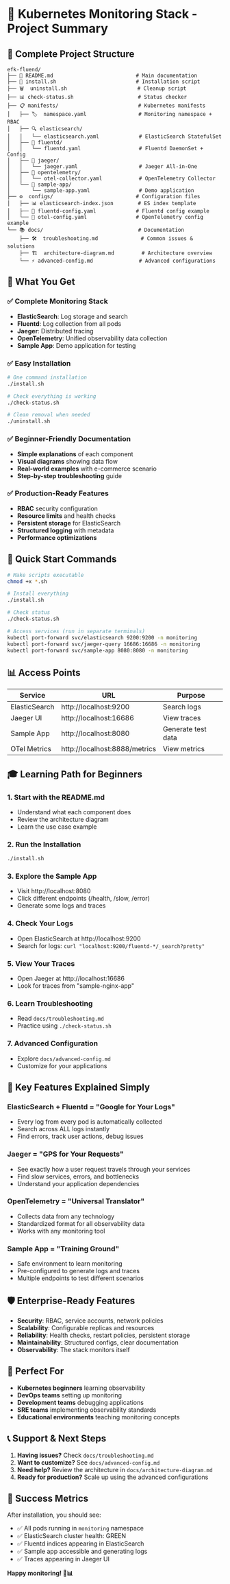 # 🚀 Kubernetes Monitoring Stack - Project Summary

## 📁 Complete Project Structure

```
efk-fluend/
├── 📜 README.md                           # Main documentation
├── 🔧 install.sh                          # Installation script
├── 🗑️  uninstall.sh                       # Cleanup script  
├── 📊 check-status.sh                     # Status checker
├── 📋 manifests/                          # Kubernetes manifests
│   ├── 🏷️  namespace.yaml                 # Monitoring namespace + RBAC
│   ├── 🔍 elasticsearch/
│   │   └── elasticsearch.yaml             # ElasticSearch StatefulSet
│   ├── 📄 fluentd/
│   │   └── fluentd.yaml                   # Fluentd DaemonSet + Config
│   ├── 🔗 jaeger/
│   │   └── jaeger.yaml                    # Jaeger All-in-One
│   ├── 🔄 opentelemetry/
│   │   └── otel-collector.yaml            # OpenTelemetry Collector
│   └── 🎯 sample-app/
│       └── sample-app.yaml                # Demo application
├── ⚙️  configs/                           # Configuration files
│   ├── 📊 elasticsearch-index.json        # ES index template
│   ├── 📄 fluentd-config.yaml             # Fluentd config example
│   └── 🔄 otel-config.yaml                # OpenTelemetry config example
└── 📚 docs/                               # Documentation
    ├── 🛠️  troubleshooting.md              # Common issues & solutions
    ├── 🏗️  architecture-diagram.md         # Architecture overview
    └── ⚡ advanced-config.md               # Advanced configurations
```

## 🎯 What You Get

### ✅ Complete Monitoring Stack
- **ElasticSearch**: Log storage and search
- **Fluentd**: Log collection from all pods
- **Jaeger**: Distributed tracing
- **OpenTelemetry**: Unified observability data collection
- **Sample App**: Demo application for testing

### ✅ Easy Installation
```bash
# One command installation
./install.sh

# Check everything is working
./check-status.sh

# Clean removal when needed
./uninstall.sh
```

### ✅ Beginner-Friendly Documentation
- **Simple explanations** of each component
- **Visual diagrams** showing data flow
- **Real-world examples** with e-commerce scenario
- **Step-by-step troubleshooting** guide

### ✅ Production-Ready Features
- **RBAC** security configuration
- **Resource limits** and health checks
- **Persistent storage** for ElasticSearch
- **Structured logging** with metadata
- **Performance optimizations**

## 🚀 Quick Start Commands

```bash
# Make scripts executable
chmod +x *.sh

# Install everything
./install.sh

# Check status
./check-status.sh

# Access services (run in separate terminals)
kubectl port-forward svc/elasticsearch 9200:9200 -n monitoring
kubectl port-forward svc/jaeger-query 16686:16686 -n monitoring  
kubectl port-forward svc/sample-app 8080:8080 -n monitoring
```

## 📊 Access Points

| Service | URL | Purpose |
|---------|-----|---------|
| ElasticSearch | http://localhost:9200 | Search logs |
| Jaeger UI | http://localhost:16686 | View traces |
| Sample App | http://localhost:8080 | Generate test data |
| OTel Metrics | http://localhost:8888/metrics | View metrics |

## 🎓 Learning Path for Beginners

### 1. **Start with the README.md**
   - Understand what each component does
   - Review the architecture diagram
   - Learn the use case example

### 2. **Run the Installation**
   ```bash
   ./install.sh
   ```

### 3. **Explore the Sample App**
   - Visit http://localhost:8080
   - Click different endpoints (/health, /slow, /error)
   - Generate some logs and traces

### 4. **Check Your Logs**
   - Open ElasticSearch at http://localhost:9200
   - Search for logs: `curl "localhost:9200/fluentd-*/_search?pretty"`

### 5. **View Your Traces**  
   - Open Jaeger at http://localhost:16686
   - Look for traces from "sample-nginx-app"

### 6. **Learn Troubleshooting**
   - Read `docs/troubleshooting.md`
   - Practice using `./check-status.sh`

### 7. **Advanced Configuration**
   - Explore `docs/advanced-config.md`
   - Customize for your applications

## 🔧 Key Features Explained Simply

### **ElasticSearch + Fluentd = "Google for Your Logs"**
- Every log from every pod is automatically collected
- Search across ALL logs instantly
- Find errors, track user actions, debug issues

### **Jaeger = "GPS for Your Requests"**  
- See exactly how a user request travels through your services
- Find slow services, errors, and bottlenecks
- Understand your application dependencies

### **OpenTelemetry = "Universal Translator"**
- Collects data from any technology
- Standardized format for all observability data
- Works with any monitoring tool

### **Sample App = "Training Ground"**
- Safe environment to learn monitoring
- Pre-configured to generate logs and traces
- Multiple endpoints to test different scenarios

## 🛡️ Enterprise-Ready Features

- **Security**: RBAC, service accounts, network policies
- **Scalability**: Configurable replicas and resources
- **Reliability**: Health checks, restart policies, persistent storage
- **Maintainability**: Structured configs, clear documentation
- **Observability**: The stack monitors itself

## 🌟 Perfect For

- **Kubernetes beginners** learning observability
- **DevOps teams** setting up monitoring
- **Development teams** debugging applications  
- **SRE teams** implementing observability standards
- **Educational environments** teaching monitoring concepts

## 📞 Support & Next Steps

1. **Having issues?** Check `docs/troubleshooting.md`
2. **Want to customize?** See `docs/advanced-config.md`
3. **Need help?** Review the architecture in `docs/architecture-diagram.md`
4. **Ready for production?** Scale up using the advanced configurations

## 🎉 Success Metrics

After installation, you should see:
- ✅ All pods running in `monitoring` namespace
- ✅ ElasticSearch cluster health: GREEN
- ✅ Fluentd indices appearing in ElasticSearch
- ✅ Sample app accessible and generating logs
- ✅ Traces appearing in Jaeger UI

**Happy monitoring! 🚀📊**
